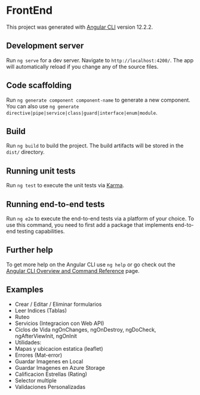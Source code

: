 # FrontEnd

This project was generated with [Angular CLI](https://github.com/angular/angular-cli) version 12.2.2.

## Development server

Run `ng serve` for a dev server. Navigate to `http://localhost:4200/`. The app will automatically reload if you change any of the source files.

## Code scaffolding

Run `ng generate component component-name` to generate a new component. You can also use `ng generate directive|pipe|service|class|guard|interface|enum|module`.

## Build

Run `ng build` to build the project. The build artifacts will be stored in the `dist/` directory.

## Running unit tests

Run `ng test` to execute the unit tests via [Karma](https://karma-runner.github.io).

## Running end-to-end tests

Run `ng e2e` to execute the end-to-end tests via a platform of your choice. To use this command, you need to first add a package that implements end-to-end testing capabilities.

## Further help

To get more help on the Angular CLI use `ng help` or go check out the [Angular CLI Overview and Command Reference](https://angular.io/cli) page.

## Examples 

- Crear / Editar / Eliminar formularios
- Leer Indices (Tablas)
- Ruteo
- Servicios (Integracion con Web API)
- Ciclos de Vida ngOnChanges, ngOnDestroy, ngDoCheck, ngAfterViewInit, ngOnInit
- Utilidades:
- Mapas y ubicacion estatica (leaflet)
- Errores (Mat-error)
- Guardar Imagenes en Local
- Guardar Imagenes en Azure Storage
- Calificacion Estrellas (Rating)
- Selector multiple
- Validaciones Personalizadas